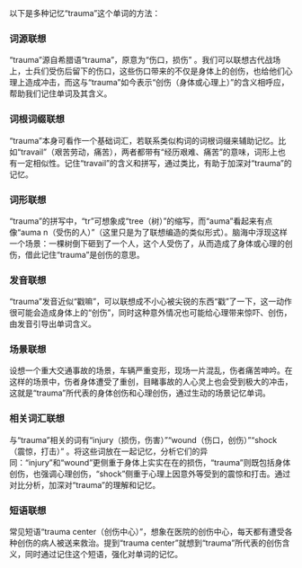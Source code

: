 以下是多种记忆“trauma”这个单词的方法：

### 词源联想
“trauma”源自希腊语“trauma”，原意为“伤口，损伤” 。我们可以联想古代战场上，士兵们受伤后留下的伤口，这些伤口带来的不仅是身体上的创伤，也给他们心理上造成冲击，而这与“trauma”如今表示“创伤（身体或心理上）”的含义相呼应，帮助我们记住单词及其含义。

### 词根词缀联想
“trauma”本身可看作一个基础词汇，若联系类似构词的词根词缀来辅助记忆。比如“travail”（艰苦劳动，痛苦），两者都带有“经历艰难、痛苦”的意味，词形上也有一定相似性。记住“travail”的含义和拼写，通过类比，有助于加深对“trauma”的记忆。

### 词形联想
“trauma”的拼写中，“tr”可想象成“tree（树）”的缩写，而“auma”看起来有点像“auma n（受伤的人）”（这里只是为了联想编造的类似形式）。脑海中浮现这样一个场景：一棵树倒下砸到了一个人，这个人受伤了，从而造成了身体或心理的创伤，借此记住“trauma”是创伤的意思。

### 发音联想
“trauma”发音近似“戳嘛”，可以联想成不小心被尖锐的东西“戳”了一下，这一动作很可能会造成身体上的“创伤”，同时这种意外情况也可能给心理带来惊吓、创伤，由发音引导出单词含义。

### 场景联想
设想一个重大交通事故的场景，车辆严重变形，现场一片混乱，伤者痛苦呻吟。在这样的场景中，伤者身体遭受了重创，目睹事故的人心灵上也会受到极大的冲击，这就是“trauma”所代表的身体创伤和心理创伤，通过生动的场景记忆单词。

### 相关词汇联想
与“trauma”相关的词有“injury（损伤，伤害）”“wound（伤口，创伤）”“shock（震惊，打击）” 。将这些词放在一起记忆，分析它们的异同：“injury”和“wound”更侧重于身体上实实在在的损伤，“trauma”则既包括身体创伤，也强调心理创伤，“shock”侧重于心理上因意外等受到的震惊和打击。通过对比分析，加深对“trauma”的理解和记忆。

### 短语联想
常见短语“trauma center（创伤中心）”，想象在医院的创伤中心，每天都有遭受各种创伤的病人被送来救治。提到“trauma center”就想到“trauma”所代表的创伤含义，同时通过记住这个短语，强化对单词的记忆。 